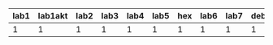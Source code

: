 | lab1 | lab1akt | lab2 | lab3 | lab4 | lab5 | hex | lab6 | lab7 | debug7 | lab8/9 | lab10 |
|------|---------|------|------|------|------|-----|------|------|--------|--------|-------|
|    1 |       1 |    1 |    1 |    1 |    1 |   1 |    1 |    1 |      1 |      1 |     1 |
